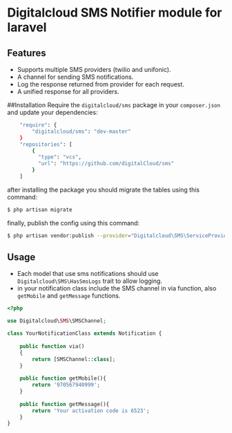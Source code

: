 # Digitalcloud SMS Notifier module for laravel

## Features
* Supports multiple SMS providers (twilio and unifonic).
* A channel for sending SMS notifications.
* Log the response returned from provider for each request.
* A unified response for all providers.


##Installation
Require the `digitalcloud/sms` package in your `composer.json` and update your dependencies:
```sh
    "require": {
        "digitalcloud/sms": "dev-master"
    }
    "repositories": [
        {
          "type": "vcs",
          "url": "https://github.com/digitalCloud/sms"
        }
    ]
```


after installing the package you should migrate the tables using this command:
 ```sh
 $ php artisan migrate
 ```
 
finally, publish the config using this command:
  ```sh
  $ php artisan vendor:publish --provider="Digitalcloud\SMS\ServiceProvider"
  ```
 
## Usage
* Each model that use sms notifications should use `Digitalcloud\SMS\HasSmsLogs` trait
to allow logging.
* in your notification class include the SMS channel in via function,
also `getMobile` and `getMessage` functions.
```php
<?php

use Digitalcloud\SMS\SMSChannel;

class YourNotificationClass extends Notification {
    
    public function via()
    {
        return [SMSChannel::class];
    }
    
    public function getMobile(){
        return '970567940999';
    }
    
    public function getMessage(){
        return 'Your activation code is 6523';
    }
}
```
